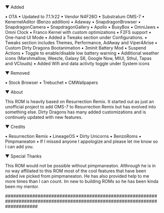 ▼ Added

▪ OTA
▪ Updated to 7.1.1r22
▪ Vendor N4F26O
▪ Substratum OMS-7
▪ KenernelAditor (Benzo addition) 
▪ Adaway
▪ SnapdragonBrowser
▪ SnapdragonCamera
▪ SnapdragonGallery
▪ Apollo
▪ BusyBox
▪ OmniJaws
▪ Omni Clock
▪ Franco Kernel with custom optimizations
▪ F2FS support
▪ One-hand UI Mode
▪ Added a Tweaks section under Configurations. 
▪ Tweaks section includes Themes, Performance, AdAway and Viper4Arise
▪ Custom Dirty Dragons Bootanimation 
▪ 3minit Battery Mod
▪ Suspend Actions
▪ Toggle to enable/disable low battery warning
▪ Additional weather icons (Marshmallow, Weezle, Galaxy S6, Google Now, MIUI, Sthul, Tapas and VClouds)
▪ Added Wifi and data activity toggle under System icons

▼ Removed

▪ Stock Browser
▪ Trebuchet
▪ CMWallpapers

▼ About

This ROM is heavily based on Resurrection Remix. It started out as just an unofficial project to add OMS-7 to 
Resurrection Remix but has evolved into something else. Dirty Dragons has many added customizations and is 
continuely updated with new features. 

▼ Credits

▪ Resurrection Remix 
▪ LineageOS
▪ Dirty Unicorns
▪ BenzoRoms
▪ Pimpmaneaton 
▪ If I missed anyone I appologize and please let me know so I can add you.

▼ Special Thanks

This ROM would not be possible without pimpmaneaton. Althrough he is in no way affiliated to this ROM most of the
cool features that have been added ive picked from pimpmaneaton. He has also provided help to me more times than I 
can count. Im new to building ROMs so he has been kinda been my mentor.  

############################################################################################################################
